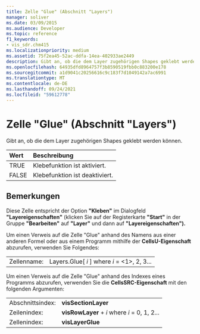 ```yaml
---
title: Zelle "Glue" (Abschnitt "Layers")
manager: soliver
ms.date: 03/09/2015
ms.audience: Developer
ms.topic: reference
f1_keywords:
- vis_sdr.chm415
ms.localizationpriority: medium
ms.assetid: 75f2ea45-52ac-ddfa-14ea-402933ae2449
description: Gibt an, ob die dem Layer zugehörigen Shapes geklebt werden können.
ms.openlocfilehash: 64935dfd8964757f3b8590519fbb0c883200e178
ms.sourcegitcommit: a1d9041c20256616c9c183f7d1049142a7ac6991
ms.translationtype: MT
ms.contentlocale: de-DE
ms.lasthandoff: 09/24/2021
ms.locfileid: "59612778"
---
```

# <a name="glue-cell-layers-section"></a>Zelle "Glue" (Abschnitt "Layers")

Gibt an, ob die dem Layer zugehörigen Shapes geklebt werden können.
  
|**Wert**|**Beschreibung**|
|:-----|:-----|
|TRUE  <br/> |Klebefunktion ist aktiviert.  <br/> |
|FALSE  <br/> |Klebefunktion ist deaktiviert.  <br/> |
   
## <a name="remarks"></a>Bemerkungen

Diese Zelle entspricht der Option **"Kleben"** im Dialogfeld **"Layereigenschaften"** (klicken Sie auf der Registerkarte **"Start"** in der Gruppe **"Bearbeiten"** auf **"Layer"** und dann auf **"Layereigenschaften").** 
  
Um einen Verweis auf die Zelle "Glue" anhand des Namens aus einer anderen Formel oder aus einem Programm mithilfe der **CellsU-Eigenschaft** abzurufen, verwenden Sie Folgendes: 
  
|||
|:-----|:-----|
|Zellenname:  <br/> |Layers.Glue[  *i*  ] where  *i*  = <1>, 2, 3...  <br/> |
   
Um einen Verweis auf die Zelle "Glue" anhand des Indexes eines Programms abzurufen, verwenden Sie die **CellsSRC-Eigenschaft** mit den folgenden Argumenten: 
  
|||
|:-----|:-----|
|Abschnittsindex:  <br/> |**visSectionLayer** <br/> |
|Zeilenindex:  <br/> |**visRowLayer**  +   *i* where *i* = 0, 1, 2...  <br/> |
|Zellenindex:  <br/> |**visLayerGlue** <br/> |
   

